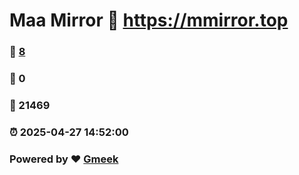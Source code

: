 # Maa Mirror :link: https://mmirror.top 
### :page_facing_up: [8](https://mmirror.top/tag.html) 
### :speech_balloon: 0 
### :hibiscus: 21469 
### :alarm_clock: 2025-04-27 14:52:00 
### Powered by :heart: [Gmeek](https://github.com/Meekdai/Gmeek)
